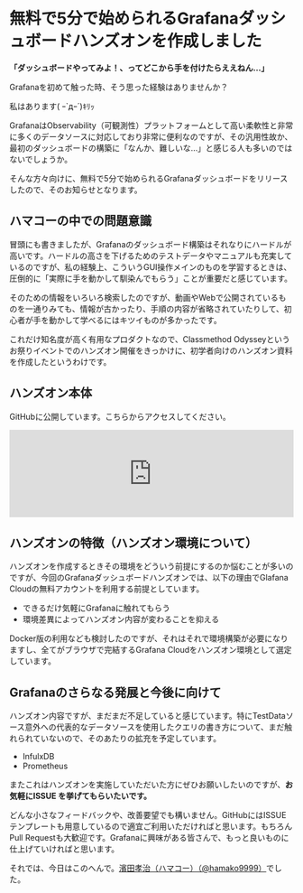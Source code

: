 # 無料で5分で始められるGrafanaダッシュボードハンズオンを作成しました

**「ダッシュボードやってみよ！、ってどこから手を付けたらええねん…」**

Grafanaを初めて触った時、そう思った経験はありませんか？

私はあります( ｰ`дｰ´)ｷﾘｯ

GrafanaはObservability（可観測性）プラットフォームとして高い柔軟性と非常に多くのデータソースに対応しており非常に便利なのですが、その汎用性故か、最初のダッシュボードの構築に「なんか、難しいな…」と感じる人も多いのではないでしょうか。

そんな方々向けに、無料で5分で始められるGrafanaダッシュボードをリリースしたので、そのお知らせとなります。

## ハマコーの中での問題意識

冒頭にも書きましたが、Grafanaのダッシュボード構築はそれなりにハードルが高いです。ハードルの高さを下げるためのテストデータやマニュアルも充実しているのですが、私の経験上、こういうGUI操作メインのものを学習するときは、圧倒的に「実際に手を動かして馴染んでもらう」ことが重要だと感じています。

そのための情報をいろいろ検索したのですが、動画やWebで公開されているものを一通りみても、情報が古かったり、手順の内容が省略されていたりして、初心者が手を動かして学べるにはキツイものが多かったです。

これだけ知名度が高く有用なプロダクトなので、Classmethod Odysseyというお祭りイベントでのハンズオン開催をきっかけに、初学者向けのハンズオン資料を作成したというわけです。

## ハンズオン本体

GitHubに公開しています。こちらからアクセスしてください。

<iframe class="hatenablogcard" style="width:100%;height:155px;max-width:680px;" title="classmethod/grafana_dashboard_handson: Grafana初心者向けのダッシュボードのハンズオン資料" src="https://hatenablog-parts.com/embed?url=https://github.com/classmethod/grafana_dashboard_handson" width="300" height="150" frameborder="0" scrolling="no"> </iframe>


## ハンズオンの特徴（ハンズオン環境について）

ハンズオンを作成するときその環境をどういう前提にするのか悩むことが多いのですが、今回のGrafanaダッシュボードハンズオンでは、以下の理由でGlafana Cloudの無料アカウントを利用する前提としています。

- できるだけ気軽にGrafanaに触れてもらう
- 環境差異によってハンズオン内容が変わることを抑える

Docker版の利用なども検討したのですが、それはそれで環境構築が必要になりますし、全てがブラウザで完結するGrafana Cloudをハンズオン環境として選定しています。

## Grafanaのさらなる発展と今後に向けて

ハンズオン内容ですが、まだまだ不足していると感じています。特にTestDataソース意外への代表的なデータソースを使用したクエリの書き方について、まだ触れられていないので、そのあたりの拡充を予定しています。

- InfulxDB
- Prometheus

またこれはハンズオンを実施していただいた方にぜひお願いしたいのですが、**お気軽にISSUE
を挙げてもらいたいです。**

どんな小さなフィードバックや、改善要望でも構いません。GitHubにはISSUEテンプレートも用意しているので適宜ご利用いただければと思います。もちろんPull Requestも大歓迎です。Grafanaに興味がある皆さんで、もっと良いものに仕上げていければと思います。

それでは、今日はこのへんで。[濱田孝治（ハマコー）（@hamako9999）](https://twitter.com/hamako9999)でした。


